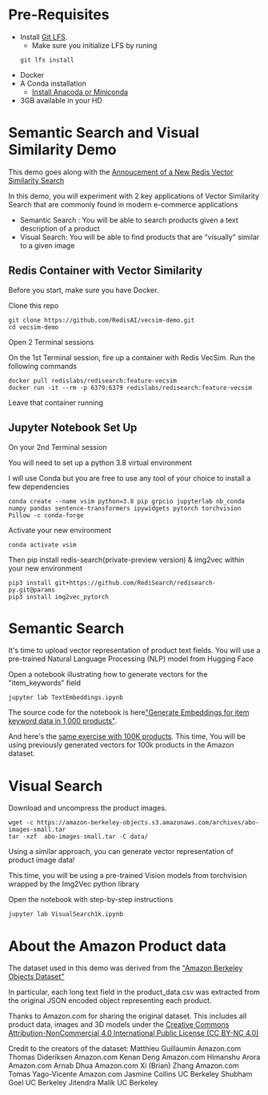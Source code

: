 # Pre-Requisites
* Install [Git LFS](https://git-lfs.github.com/).
    * Make sure you initialize LFS by runing
    ```
    git lfs install
    ```
* Docker
* A Conda installation 
    * [Install Anacoda or Miniconda](https://conda.io/projects/conda/en/latest/user-guide/install/index.html)
* 3GB available in your HD


# Semantic Search and Visual Similarity Demo

This demo goes along with the [Annoucement of a New Redis Vector Similarity Search](https://redis.com/blog/build-intelligent-apps-redis-vector-similarity-search/)

In this demo, you will experiment with 2 key applications of Vector Similarity Search that are commonly found in modern e-commerce applications
* Semantic Search : You will be able to search products given a text description of a product
* Visual Search: You will be able to find products that are "visually" similar to a given image



## Redis Container with Vector Similarity

Before you start, make sure you have Docker.

Clone this repo
```
git clone https://github.com/RedisAI/vecsim-demo.git
cd vecsim-demo
```
Open 2 Terminal sessions

On the 1st Terminal session, fire up a container with Redis VecSim.
Run the following commands
```
docker pull redislabs/redisearch:feature-vecsim
docker run -it --rm -p 6379:6379 redislabs/redisearch:feature-vecsim
```
Leave that container running

## Jupyter Notebook Set Up
On your 2nd Terminal session 

You will need to set up a python 3.8 virtual environment

I will use Conda but you are free to use any tool of your choice to install a few dependencies

```
conda create --name vsim python=3.8 pip grpcio jupyterlab nb_conda numpy pandas sentence-transformers ipywidgets pytorch torchvision Pillow -c conda-forge
```
Activate your new environment
```
conda activate vsim
```
Then pip install redis-search(private-preview version) & img2vec within your new environment
```
pip3 install git+https://github.com/RediSearch/redisearch-py.git@params
pip3 install img2vec_pytorch
```
# Semantic Search 
It's time to upload vector representation of product text fields.
You will use a pre-trained Natural Language Processing (NLP) model from Hugging Face


Open a notebook illustrating how to generate vectors for the "item_keywords" field
```
jupyter lab TextEmbeddings.ipynb
```

The source code for the notebook is here["Generate Embeddings for item keyword data in 1,000 products"](TextEmbeddings.ipynb). 

And here's the [same exercise with 100K products](100kTextEmbeddings.ipynb). 
This time, You will be using previously generated vectors for 100k products in the Amazon dataset.

# Visual Search

Download and uncompress the product images.
```
wget -c https://amazon-berkeley-objects.s3.amazonaws.com/archives/abo-images-small.tar
tar -xzf  abo-images-small.tar -C data/
```

Using a similar approach, you can generate vector representation of product image data!

This time, you will be using a pre-trained Vision models from torchvision wrapped by the Img2Vec python library

Open the notebook with step-by-step instructions

```
jupyter lab VisualSearch1k.ipynb
```

# About the Amazon Product data
The dataset used in this demo was derived from the ["Amazon Berkeley Objects Dataset"](https://amazon-berkeley-objects.s3.amazonaws.com/index.html)

In particular, each long text field in the product_data.csv was extracted from the original JSON encoded object representing each product. 

Thanks to Amazon.com for sharing the original dataset. This includes all product data, images and 3D models under the [Creative Commons Attribution-NonCommercial 4.0 International Public License (CC BY-NC 4.0)](https://creativecommons.org/licenses/by-nc/4.0/)

Credit to the creators of the dataset: 
Matthieu Guillaumin Amazon.com 
Thomas Dideriksen Amazon.com 
Kenan Deng Amazon.com 
Himanshu Arora Amazon.com 
Arnab Dhua Amazon.com 
Xi (Brian) Zhang Amazon.com 
Tomas Yago-Vicente Amazon.com 
Jasmine Collins UC Berkeley 
Shubham Goel UC Berkeley 
Jitendra Malik UC Berkeley
